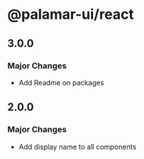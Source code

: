 # @palamar-ui/react

## 3.0.0

### Major Changes

- Add Readme on packages

## 2.0.0

### Major Changes

- Add display name to all components
